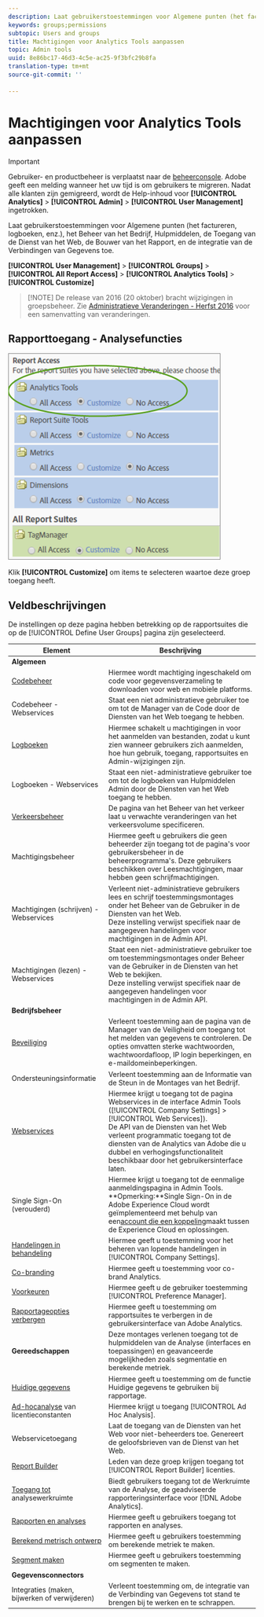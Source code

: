 ```yaml
---
description: Laat gebruikerstoestemmingen voor Algemene punten (het factureren, logboeken, enz.), het Beheer van het Bedrijf, Hulpmiddelen, de Toegang van de Dienst van het Web, de Bouwer van het Rapport, en de integratie van de Verbindingen van Gegevens toe.
keywords: groups;permissions
subtopic: Users and groups
title: Machtigingen voor Analytics Tools aanpassen
topic: Admin tools
uuid: 8e86bc17-46d3-4c5e-ac25-9f3bfc29b8fa
translation-type: tm+mt
source-git-commit: ''

---
```



# Machtigingen voor Analytics Tools aanpassen

>[!IMPORTANT]
>
>Gebruiker- en productbeheer is verplaatst naar de [beheerconsole](https://helpx.adobe.com/enterprise/using/admin-console.html). Adobe geeft een melding wanneer het uw tijd is om gebruikers te migreren. Nadat alle klanten zijn gemigreerd, wordt de Help-inhoud voor **[!UICONTROL Analytics]** > **[!UICONTROL Admin]** > **[!UICONTROL User Management]** ingetrokken.

Laat gebruikerstoestemmingen voor Algemene punten (het factureren, logboeken, enz.), het Beheer van het Bedrijf, Hulpmiddelen, de Toegang van de Dienst van het Web, de Bouwer van het Rapport, en de integratie van de Verbindingen van Gegevens toe.

**[!UICONTROL User Management]** > **[!UICONTROL Groups]** > **[!UICONTROL All Report Access]** > **[!UICONTROL Analytics Tools]** > **[!UICONTROL Customize]**

> [!NOTE] De release van 2016 (20 oktober) bracht wijzigingen in groepsbeheer. Zie [Administratieve Veranderingen - Herfst 2016](/help/admin/user-management2/c-user-management/permissions-changes.md) voor een samenvatting van veranderingen.

## Rapporttoegang - Analysefuncties

![](assets/report-access-analytics-tools.png)

Klik **[!UICONTROL Customize]** om items te selecteren waartoe deze groep toegang heeft.

## Veldbeschrijvingen

De instellingen op deze pagina hebben betrekking op de rapportsuites die op de [!UICONTROL Define User Groups] pagina zijn geselecteerd.

| Element | Beschrijving |
|--- |--- |
| **Algemeen** |  |
| [Codebeheer](/help/admin/admin/code-manager-admin.md) | Hiermee wordt machtiging ingeschakeld om code voor gegevensverzameling te downloaden voor web en mobiele platforms. |
| Codebeheer - Webservices | Staat een niet administratieve gebruiker toe om tot de Manager van de Code door de Diensten van het Web toegang te hebben. |
| [Logboeken](/help/admin/admin/logs.md) | Hiermee schakelt u machtigingen in voor het aanmelden van bestanden, zodat u kunt zien wanneer gebruikers zich aanmelden, hoe hun gebruik, toegang, rapportsuites en Admin-wijzigingen zijn. |
| Logboeken - Webservices | Staat een niet-administratieve gebruiker toe om tot de logboeken van Hulpmiddelen Admin door de Diensten van het Web toegang te hebben. |
| [Verkeersbeheer](/help/admin/c-traffic-management/traffic-management.md) | De pagina van het Beheer van het verkeer laat u verwachte veranderingen van het verkeersvolume specificeren. |
| Machtigingsbeheer | Hiermee geeft u gebruikers die geen beheerder zijn toegang tot de pagina&#39;s voor gebruikersbeheer in de beheerprogramma&#39;s. Deze gebruikers beschikken over Leesmachtigingen, maar hebben geen schrijfmachtigingen. |
| Machtigingen (schrijven) - Webservices | Verleent niet-administratieve gebruikers lees en schrijf toestemmingsmontages onder het Beheer van de Gebruiker in de Diensten van het Web.<br>Deze instelling verwijst specifiek naar de aangegeven handelingen voor machtigingen in de Admin API. |
| Machtigingen (lezen) - Webservices | Staat een niet-administratieve gebruiker toe om toestemmingsmontages onder Beheer van de Gebruiker in de Diensten van het Web te bekijken.<br>Deze instelling verwijst specifiek naar de aangegeven handelingen voor machtigingen in de Admin API. |
| **Bedrijfsbeheer** |  |
| [Beveiliging](/help/admin/company/security-manager.md) | Verleent toestemming aan de pagina van de Manager van de Veiligheid om toegang tot het melden van gegevens te controleren. De opties omvatten sterke wachtwoorden, wachtwoordafloop, IP login beperkingen, en e-maildomeinbeperkingen. |
| Ondersteuningsinformatie | Verleent toestemming aan de Informatie van de Steun in de Montages van het Bedrijf. |
| [Webservices](/help/admin/company/web-services-admin.md) | Hiermee krijgt u toegang tot de pagina Webservices in de interface Admin Tools ([!UICONTROL Company Settings] > [!UICONTROL Web Services]).<br>De API van de Diensten van het Web verleent programmatic toegang tot de diensten van de Analytics van Adobe die u dubbel en verhogingsfunctionaliteit beschikbaar door het gebruikersinterface laten. |
| Single Sign-On (verouderd) | Hiermee krijgt u toegang tot de eenmalige aanmeldingspagina in Admin Tools.<br>**Opmerking:**Single Sign-On in de Adobe Experience Cloud wordt geïmplementeerd met behulp van een[account die een koppeling](https://marketing.adobe.com/resources/help/en_US/mcloud/organizations.html)maakt tussen de Experience Cloud en oplossingen. |
| [Handelingen in behandeling](/help/admin/company/pending-actions-admin.md) | Hiermee geeft u toestemming voor het beheren van lopende handelingen in [!UICONTROL Company Settings]. |
| [Co-branding](/help/admin/company/co-branding-admin.md) | Hiermee geeft u toestemming voor co-brand Analytics. |
| [Voorkeuren](/help/admin/admin/preferences-manager.md) | Hiermee geeft u de gebruiker toestemming [!UICONTROL Preference Manager]. |
| [Rapportageopties verbergen](/help/admin/company/c-hide-report-suites.md) | Hiermee geeft u toestemming om rapportsuites te verbergen in de gebruikersinterface van Adobe Analytics. |
| **Gereedschappen** | Deze montages verlenen toegang tot de hulpmiddelen van de Analyse (interfaces en toepassingen) en geavanceerde mogelijkheden zoals segmentatie en berekende metriek. |
| [Huidige gegevens](https://marketing.adobe.com/resources/help/en_US/reference/data_latency.html) | Hiermee geeft u toestemming om de functie Huidige gegevens te gebruiken bij rapportage. |
| [Ad-hocanalyse](https://marketing.adobe.com/resources/help/en_US/dsc/) van licentieconstanten | Hiermee krijgt u toegang [!UICONTROL Ad Hoc Analysis]. |
| Webservicetoegang | Laat de toegang van de Diensten van het Web voor niet-beheerders toe. Genereert de geloofsbrieven van de Dienst van het Web. |
| [Report Builder](https://marketing.adobe.com/resources/help/en_US/arb/setup.html) | Leden van deze groep krijgen toegang tot [!UICONTROL Report Builder] licenties. |
| [Toegang tot](https://marketing.adobe.com/resources/help/en_US/analytics/analysis-workspace/) analysewerkruimte | Biedt gebruikers toegang tot de Werkruimte van de Analyse, de geadviseerde rapporteringsinterface voor [!DNL Adobe Analytics]. |
| [Rapporten en analyses](https://marketing.adobe.com/resources/help/en_US/sc/user/) | Hiermee geeft u gebruikers toegang tot rapporten en analyses. |
| [Berekend metrisch ontwerp](https://marketing.adobe.com/resources/help/en_US/analytics/calcmetrics/) | Hiermee geeft u gebruikers toestemming om berekende metriek te maken. |
| [Segment maken](https://marketing.adobe.com/resources/help/en_US/analytics/segment/) | Hiermee geeft u gebruikers toestemming om segmenten te maken. |
| **Gegevensconnectors** |  |
| Integraties (maken, bijwerken of verwijderen) | Verleent toestemming om, de integratie van de Verbinding van Gegevens tot stand te brengen bij te werken en te schrappen. |
